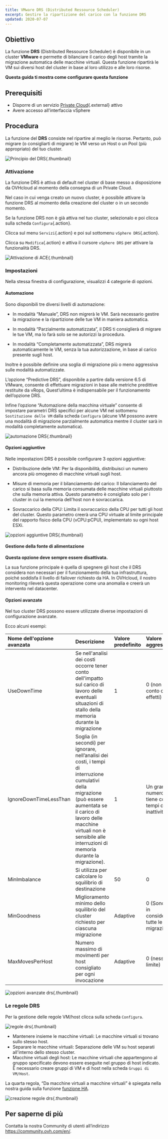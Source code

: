 ```yaml
---
title: VMware DRS (Distributed Ressource Scheduler)
excerpt: Gestire la ripartizione del carico con la funzione DRS
updated: 2020-07-07
---
```


## Obiettivo

La funzione **DRS** (Distributed Ressource Scheduler) è disponibile in un cluster **VMware** e permette di bilanciare il carico degli host tramite la migrazione automatica delle macchine virtuali. Questa funzione ripartirà le VM sui diversi host del cluster in base al loro utilizzo e alle loro risorse.

**Questa guida ti mostra come configurare questa funzione**

## Prerequisiti

- Disporre di un servizio [Private Cloud](https://www.ovhcloud.com/it/enterprise/products/hosted-private-cloud/){.external} attivo
- Avere accesso all’interfaccia vSphere

## Procedura

La funzione del **DRS** consiste nel ripartire al meglio le risorse. Pertanto, può migrare (o consigliarti di migrare) le VM verso un Host o un Pool (più appropriato) del tuo cluster.

![Principio del DRS](images/drs0.png){.thumbnail}

### Attivazione

La funzione DRS è attiva di default nel cluster di base messo a disposizione da OVHcloud al momento della consegna di un Private Cloud.

Nel caso in cui venga creato un nuovo cluster, è possibile attivare la funzione DRS al momento della creazione del cluster o in un secondo momento. 

Se la funzione DRS non è già attiva nel tuo cluster, selezionalo e poi clicca sulla scheda `Configura`{.action}.

Clicca sul menu `Servizi`{.action} e poi sul sottomenu `vSphere DRS`{.action}.

Clicca su `Modifica`{.action} e attiva il cursore `vSphere DRS` per attivare la funzionalità DRS.

![Attivazione di ACE](images/drs01.png){.thumbnail}

### Impostazioni 

Nella stessa finestra di configurazione, visualizzi 4 categorie di opzioni.

#### Automazione

Sono disponibili tre diversi livelli di automazione:

- In modalità “Manuale”, DRS non migrerà le VM. Sarà necessario gestire la migrazione e la ripartizione delle tue VM in maniera automatica.

- In modalità “Parzialmente automatizzata”, il DRS ti consiglierà di migrare le tue VM, ma lo farà solo se ne autorizzi la procedura.

- In modalità “Completamente automatizzata”, DRS migrerà automaticamente le VM, senza la tua autorizzazione, in base al carico presente sugli host.

Inoltre è possibile definire una soglia di migrazione più o meno aggressiva sulle modalità automatizzate.

L’opzione “Predictive DRS”, disponibile a partire dalla versione 6.5 di VMware, consente di effettuare migrazioni in base alle metriche predittive restituite da vRops,
Quest’ultima è indispensabile per il funzionamento dell’opzione DRS.

Infine l’opzione “Automazione della macchina virtuale” consente di impostare parametri DRS specifici per alcune VM nel sottomenu `Sostituzione delle VM` dalla scheda `Configura` (alcune VM possono avere una modalità di migrazione parzialmente automatica mentre il cluster sarà in modalità completamente automatica).

![automazione DRS](images/drs02.png){.thumbnail}

#### Opzioni aggiuntive

Nelle impostazioni DRS è possibile configurare 3 opzioni aggiuntive:

- Distribuzione delle VM: Per la disponibilità, distribuisci un numero ancora più omogeneo di macchine virtuali sugli host. 

- Misure di memoria per il bilanciamento del carico: Il bilanciamento del carico si basa sulla memoria consumata delle macchine virtuali piuttosto che sulla memoria attiva.
Questo parametro è consigliato solo per i cluster in cui la memoria dell'host non è sovraccarica. 

- Sovraccarico della CPU: Limita il sovraccarico della CPU per tutti gli host del cluster. Questo parametro creerà una CPU virtuale al limite principale del rapporto fisico della CPU (vCPU:pCPU), implementato su ogni host ESXi.   

![opzioni aggiuntive DRS](images/drs03.png){.thumbnail}

#### Gestione della fonte di alimentazione

**Questa opzione deve sempre essere disattivata.**

La sua funzione principale è quella di spegnere gli host che il DRS considera non necessari per il funzionamento della tua infrastruttura, poiché soddisfa il livello di failover richiesto da HA. 
In OVHcloud, il nostro monitoring rileverà questa operazione come una anomalia e creerà un intervento nel datacenter.

#### Opzioni avanzate

Nel tuo cluster DRS possono essere utilizzate diverse impostazioni di configurazione avanzate.

Ecco alcuni esempi:

|Nome dell'opzione avanzata|Descrizione|Valore predefinito|Valore più aggressivo|
|:---|:---|:---|:---|
|UseDownTime|Se nell'analisi dei costi occorre tener conto dell'impatto sul carico di lavoro delle eventuali situazioni di stallo della memoria durante la migrazione|1|0 (non si tiene conto degli effetti)|
|IgnoreDownTimeLessThan|Soglia (in secondi) per ignorare, nell’analisi dei costi, i tempi di interruzione cumulativi della migrazione (può essere aumentata se il carico di lavoro delle macchine virtuali non è sensibile alle interruzioni di memoria durante la migrazione).|1|Un gran numero (non si tiene conto dei tempi di inattività)|
|MinImbalance|Si utilizza per calcolare lo squilibrio di destinazione|50|0|
|MinGoodness|Miglioramento minimo dello squilibrio del cluster richiesto per ciascuna migrazione|Adaptive|0 (Sono prese in considerazione tutte le migrazioni)|
|MaxMovesPerHost|Numero massimo di movimenti per host consigliato per ogni invocazione|Adaptive|0 (nessun limite)|

![opzioni avanzate drs](images/drs05.png){.thumbnail}

### Le regole DRS

Per la gestione delle regole VM/host clicca sulla scheda `Configura`.

![regole drs](images/drs06.png){.thumbnail}

- Mantenere insieme le macchine virtuali: Le macchine virtuali si trovano sullo stesso host.
- Separare le macchine virtuali: Separazione delle VM su host separati all'interno dello stesso cluster.
- Macchine virtuali degli host: Le macchine virtuali che appartengono al gruppo specificato devono essere eseguite nel gruppo di host indicato. È necessario creare gruppi di VM e di host nella scheda `Gruppi di VM/Host`.

La quarta regola, “Da macchine virtuali a macchine virtuali” è spiegata nella nostra guida sulla funzione [funzione HA](/pages/hosted_private_cloud/hosted_private_cloud_powered_by_vmware/vmware_ha_high_availability).

![creazione regole drs](images/drs07.png){.thumbnail}

## Per saperne di più

Contatta la nostra Community di utenti all’indirizzo <https://community.ovh.com/en/>.
